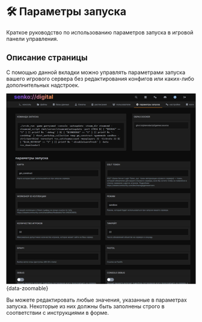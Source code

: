 # 🛠️ Параметры запуска

Краткое руководство по использованию параметров запуска в игровой панели управления.

## Описание страницы

С помощью данной вкладки можно управлять параметрами запуска вашего игрового сервера без редактирования конфигов или каких-либо дополнительных надстроек.

![startup parameters for the server](/images/panel/startup/showcase.png){data-zoomable}

Вы можете редактировать любые значения, указанные в параметрах запуска. Некоторые из них должны быть заполнены строго в соответствии с инструкциями в форме.
